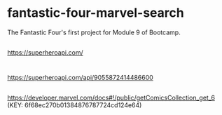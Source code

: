 # fantastic-four-marvel-search
The Fantastic Four's first project for Module 9 of Bootcamp. 
##
https://superheroapi.com/
#
https://superheroapi.com/api/9055872414486600
##
https://developer.marvel.com/docs#!/public/getComicsCollection_get_6 (KEY: 6f68ec270b01384876787724cd124e64)
#
